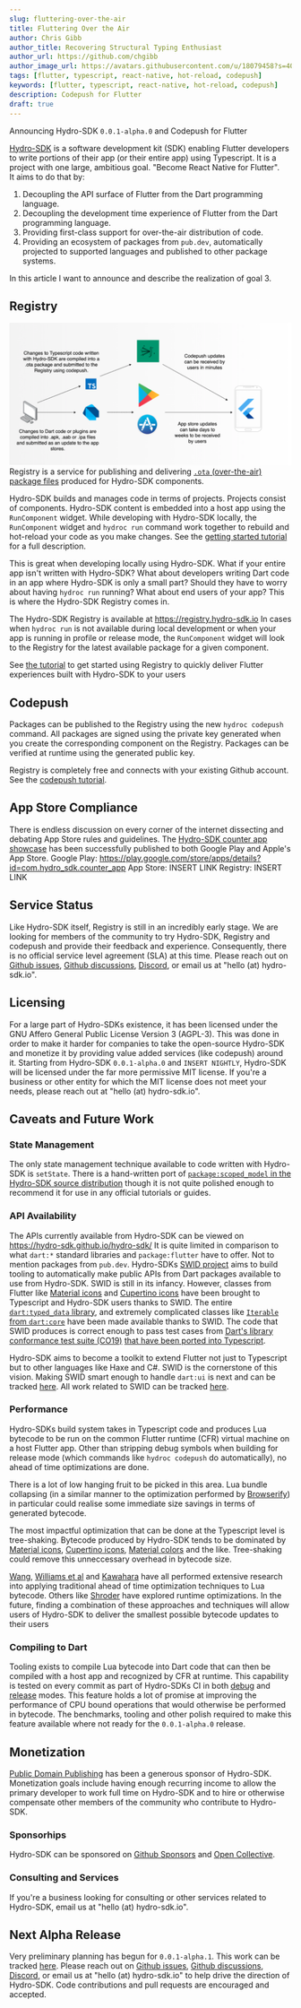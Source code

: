 ```yaml
---
slug: fluttering-over-the-air
title: Fluttering Over the Air
author: Chris Gibb
author_title: Recovering Structural Typing Enthusiast
author_url: https://github.com/chgibb
author_image_url: https://avatars.githubusercontent.com/u/18079458?s=400&v=4
tags: [flutter, typescript, react-native, hot-reload, codepush]
keywords: [flutter, typescript, react-native, hot-reload, codepush]
description: Codepush for Flutter
draft: true
---
```


Announcing Hydro-SDK `0.0.1-alpha.0` and Codepush for Flutter

<!--truncate-->

[Hydro-SDK](https://github.com/hydro-sdk/hydro-sdk) is a software development kit (SDK) enabling Flutter developers to write portions of their app (or their entire app) using Typescript. It is a project with one large, ambitious goal. "Become React Native for Flutter".  
It aims to do that by:
1. Decoupling the API surface of Flutter from  the Dart programming language.
2. Decoupling the development time experience of Flutter from the Dart programming language.
3. Providing first-class support for over-the-air distribution of code.
4. Providing an ecosystem of packages from `pub.dev`, automatically projected to supported languages and published to other package systems.

In this article I want to announce and describe the realization of goal 3.

## Registry
![Registry Diagram](/img/hydro-registry-diagram.png)
Registry is a service for publishing and delivering [`.ota` (over-the-air) package files](https://hydro-sdk.io/docs/design-documents/ota) produced for Hydro-SDK components.

Hydro-SDK builds and manages code in terms of projects. Projects consist of components. Hydro-SDK content is embedded into a host app using the `RunComponent` widget. While developing with Hydro-SDK locally, the `RunComponent` widget and `hydroc run` command work together to rebuild and hot-reload your code as you make changes. See the [getting started tutorial](https://hydro-sdk.io/docs/intro) for a full description.

This is great when developing locally using Hydro-SDK. What if your entire app isn't written with Hydro-SDK? What about developers writing Dart code in an app where Hydro-SDK is only a small part? Should they have to worry about having `hydroc run` running? What about end users of your app? This is where the Hydro-SDK Registry comes in.

The Hydro-SDK Registry is available at https://registry.hydro-sdk.io In cases when `hydroc run` is not available during local development or when your app is running in profile or release mode, the `RunComponent` widget will look to the Registry for the latest available package for a given component. 

See [the tutorial](https://hydro-sdk.io/docs/codepush) to get started using Registry to quickly deliver Flutter experiences built with Hydro-SDK to your users

## Codepush
Packages can be published to the Registry using the new `hydroc codepush` command. All packages are signed using the private key generated when you create the corresponding component on the Registry. Packages can be verified at runtime using the generated public key.

Registry is completely free and connects with your existing Github account. See the [codepush tutorial](https://hydro-sdk.io/docs/codepush).

## App Store Compliance
There is endless discussion on every corner of the internet dissecting and debating App Store rules and guidelines. The [Hydro-SDK counter app showcase](https://github.com/hydro-sdk/counter-app) has been successfully published to both Google Play and Apple's App Store.
Google Play: https://play.google.com/store/apps/details?id=com.hydro_sdk.counter_app
App Store: INSERT LINK
Registry: INSERT LINK

## Service Status
Like Hydro-SDK itself, Registry is still in an incredibly early stage. We are looking for members of the community to try Hydro-SDK, Registry and codepush and provide their feedback and experience. Consequently, there is no official service level agreement (SLA) at this time. Please reach out on [Github issues](https://github.com/hydro-sdk/hydro-sdk/issues), [Github discussions](https://github.com/hydro-sdk/hydro-sdk/discussions), [Discord](https://discord.com/invite/DuM2vkUSNr), or email us at "hello (at) hydro-sdk.io".

## Licensing
For a large part of Hydro-SDKs existence, it has been licensed under the GNU Affero General Public License Version 3 (AGPL-3). This was done in order to make it harder for companies to take the open-source Hydro-SDK and monetize it by providing value added services (like codepush) around it. Starting from Hydro-SDK `0.0.1-alpha.0` and `INSERT NIGHTLY`, Hydro-SDK will be licensed under the far more permissive MIT license. If you're a business or other entity for which the MIT license does not meet your needs, please reach out at "hello (at) hydro-sdk.io".

## Caveats and Future Work
### State Management
The only state management technique available to code written with Hydro-SDK is `setState`. There is a hand-written port of [`package:scoped_model` in the Hydro-SDK source distribution](https://github.com/hydro-sdk/hydro-sdk/tree/master/runtime/scopedModel) though it is not quite polished enough to recommend it for use in any official tutorials or guides.

### API Availability
The APIs currently available from Hydro-SDK can be viewed on https://hydro-sdk.github.io/hydro-sdk/ It is quite limited in comparison to what `dart:*` standard libraries and `package:flutter` have to offer. Not to mention packages from `pub.dev`. Hydro-SDKs [SWID project](https://hydro-sdk.io/docs/design-documents/swid) aims to build tooling to automatically make public APIs from Dart packages available to use from Hydro-SDK. SWID is still in its infancy. However, classes from Flutter like [Material icons](https://github.com/hydro-sdk/hydro-sdk/blob/master/runtime/flutter/material/icons.ts) and [Cupertino icons](https://github.com/hydro-sdk/hydro-sdk/blob/master/runtime/flutter/cupertino/cupertinoIcons.ts) have been brought to Typescript and Hydro-SDK users thanks to SWID. The entire [`dart:typed_data` library](https://github.com/hydro-sdk/hydro-sdk/tree/master/runtime/dart/typed_data), and extremely complicated classes like [`Iterable` from `dart:core`](https://github.com/hydro-sdk/hydro-sdk/blob/master/runtime/dart/core/iterable.ts) have been made available thanks to SWID. The code that SWID produces is correct enough to pass test cases from [Dart's library conformance test suite (CO19)](https://github.com/dart-lang/co19) [that have been ported into Typescript](https://github.com/hydro-sdk/hydro-sdk/tree/master/test/co19/core/iterable).

Hydro-SDK aims to become a toolkit to extend Flutter not just to Typescript but to other languages like Haxe and C#. SWID is the cornerstone of this vision. Making SWID smart enough to handle `dart:ui` is next and can be tracked [here](https://github.com/hydro-sdk/hydro-sdk/projects/17). All work related to SWID can be tracked [here](https://github.com/hydro-sdk/hydro-sdk/projects/5).

### Performance
Hydro-SDKs build system takes in Typescript code and produces Lua bytecode to be run on the common Flutter runtime (CFR) virtual machine on a host Flutter app. Other than stripping debug symbols when building for release mode (which commands like `hydroc codepush` do automatically), no ahead of time optimizations are done. 

There is a lot of low hanging fruit to be picked in this area. Lua bundle collapsing (in a similar manner to the optimization performed by [Browserify](https://github.com/browserify/bundle-collapser)) in particular could realise some immediate size savings in terms of generated bytecode. 

The most impactful optimization that can be done at the Typescript level is tree-shaking. Bytecode produced by Hydro-SDK tends to be dominated by [Material icons](https://github.com/hydro-sdk/hydro-sdk/blob/master/runtime/flutter/material/icons.ts), [Cupertino icons](https://github.com/hydro-sdk/hydro-sdk/blob/master/runtime/flutter/cupertino/cupertinoIcons.ts), [Material colors](https://github.com/hydro-sdk/hydro-sdk/blob/master/runtime/flutter/material/colors.ts) and the like. Tree-shaking could remove this unneccessary overhead in bytecode size.

[Wang](https://www.ideals.illinois.edu/bitstream/handle/2142/78638/WANG-DISSERTATION-2015.pdf?sequence=1&isAllowed=y), [Williams et al](https://sites.cs.ucsb.edu/~ckrintz/papers/TCD-CS-2009-37.pdf
) and [Kawahara](https://nymphium.github.io/pdf/opeth_report.pdf) have all performed extensive research into applying traditional ahead of time optimization techniques to Lua bytecode. Others like [Shroder](https://www.complang.tuwien.ac.at/anton/praktika-fertig/schroeder/thesis.pdf) have explored runtime optimizations. In the future, finding a combination of these approaches and techniques will allow users of Hydro-SDK to deliver the smallest possible bytecode updates to their users

### Compiling to Dart
Tooling exists to compile Lua bytecode into Dart code that can then be compiled with a host app and recognized by CFR at runtime. This capability is tested on every commit as part of Hydro-SDKs CI in both [debug](https://github.com/hydro-sdk/hydro-sdk/actions/workflows/debug-ts-aot-integrationTests.yml) and [release](https://github.com/hydro-sdk/hydro-sdk/actions/workflows/release-ts-aot-integrationTests.yml) modes. This feature holds a lot of promise at improving the performance of CPU bound operations that would otherwise be performed in bytecode. The benchmarks, tooling and other polish required to make this feature available where not ready for the `0.0.1-alpha.0` release.

## Monetization
[Public Domain Publishing](https://github.com/publicdomaincompany) has been a generous sponsor of Hydro-SDK. Monetization goals include having enough recurring income to allow the primary developer to work full time on Hydro-SDK and to hire or otherwise compensate other members of the community who contribute to Hydro-SDK.

### Sponsorhips
Hydro-SDK can be sponsored on [Github Sponsors](https://github.com/sponsors/hydro-sdk) and [Open Collective](https://opencollective.com/hydro-sdk).

### Consulting and Services
If you're a business looking for consulting or other services related to Hydro-SDK, email us at "hello (at) hydro-sdk.io".

## Next Alpha Release
Very preliminary planning has begun for `0.0.1-alpha.1`. This work can be tracked [here](https://github.com/orgs/hydro-sdk/projects/4). Please reach out on [Github issues](https://github.com/hydro-sdk/hydro-sdk/issues), [Github discussions](https://github.com/hydro-sdk/hydro-sdk/discussions), [Discord](https://discord.com/invite/DuM2vkUSNr), or email us at "hello (at) hydro-sdk.io" to help drive the direction of Hydro-SDK. Code contributions and pull requests are encouraged and accepted.